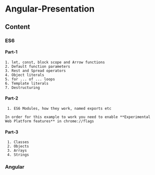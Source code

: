 # Angular-Presentation

## Content

### ES6
#### Part-1
    
    1. let, const, block scope and Arrow functions
    2. Default function parameters
    3. Rest and Spread operators
    4. Object literals
    5. for ... of ... loops
    6. Template literals
    7. Destructuring

#### Part-2
     1. ES6 Modules, how they work, named exports etc

    In order for this example to work you need to enable **Experimental Web Platform features** in chrome://flags

#### Part-3
     1. Classes
     2. Objects
     3. Arrays
     4. Strings

### Angular

